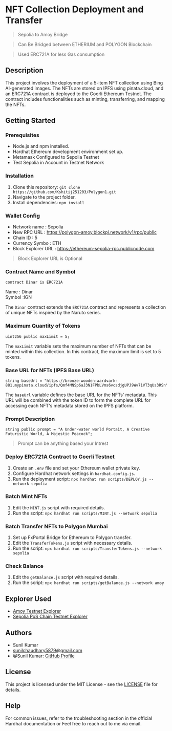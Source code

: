 # NFT Collection Deployment and Transfer 

> Sepolia to Amoy Bridge

> Can Be Bridged between ETHERIUM and POLYGON Blockchain

> Used ERC721A for less Gas consumption

## Description

This project involves the deployment of a 5-item NFT collection using Bing AI-generated images. The NFTs are stored on IPFS using pinata.cloud, and an ERC721A contract is deployed to the Goerli Ethereum Testnet. The contract includes functionalities such as minting, transferring, and mapping the NFTs.

## Getting Started

### Prerequisites

* Node.js and npm installed.
* Hardhat Ethereum development environment set up.
* Metamask Configured to Sepolia Testnet
* Test Sepolia in Account in Testnet Network

### Installation

1. Clone this repository: `git clone https://github.com/Kshitij251203/Polygon1.git`
2. Navigate to the project folder.
3. Install dependencies: `npm install`
### Wallet Config
- Network name : Sepolia
- New RPC URL : https://polygon-amoy.blockpi.network/v1/rpc/public
- Chain ID : 5
- Currency Symbo : ETH
- Block Explorer URL : https://ethereum-sepolia-rpc.publicnode.com
> Block Explorer URL is Optional
### Contract Name and Symbol

```solidity
contract Dinar is ERC721A
```
Name : Dinar  
Symbol :IGN 

The `Dinar` contract extends the `ERC721A` contract and represents a collection of unique NFTs inspired by the Naruto series.

### Maximum Quantity of Tokens

```solidity
uint256 public maxLimit = 5;
```

The `maxLimit` variable sets the maximum number of NFTs that can be minted within this collection. In this contract, the maximum limit is set to 5 tokens.

### Base URL for NFTs (IPFS Base URL)

```solidity
string baseUrl = "https://bronze-wooden-aardvark-881.mypinata.cloud/ipfs/Qmf4MNSp6aJ3N1FPbLVms6vcsdjgUPJ9Wv71VT3qUs3RSn";
```

The `baseUrl` variable defines the base URL for the NFTs' metadata. This URL will be combined with the token ID to form the complete URL for accessing each NFT's metadata stored on the IPFS platform.

### Prompt Description

```solidity
string public prompt = "A Under-water world Portait, A Creative Futuristic World, A Majestic Peacock";
```
> Prompt can be anything based your Intrest 

### Deploy ERC721A Contract to Goerli Testnet

1. Create an `.env` file and set your Ethereum wallet private key.
2. Configure Hardhat network settings in `hardhat.config.js`.
3. Run the deployment script: `npx hardhat run scripts/DEPLOY.js --network sepolia`

### Batch Mint NFTs

1. Edit the `MINT.js` script with required details.
2. Run the script: `npx hardhat run scripts/MINT.js --network sepolia`

### Batch Transfer NFTs to Polygon Mumbai

1. Set up FxPortal Bridge for Ethereum to Polygon transfer.
2. Edit the `TransferTokens.js` script with necessary details.
3. Run the script: `npx hardhat run scripts/TransferTokens.js --network sepolia`

### Check Balance 
1. Edit the `getBalance.js` script with required details.
2. Run the script: `npx hardhat run scripts/getBalance.js --network amoy`
## Explorer Used
- [Amoy Testnet Explorer](https://www.oklink.com/amoy)
- [Sepolia PoS Chain Testnet Explorer](https://sepolia.etherscan.io)
## Authors

- Sunil Kumar
- sunilchaudhary5879@gmail.com
- @Sunil Kumar: [GitHub Profile](https://github.com/SUNILCHOUDHARY5764)

## License

This project is licensed under the MIT License - see the [LICENSE](LICENSE) file for details.


## Help

For common issues, refer to the troubleshooting section in the official Hardhat documentation or Feel free to reach out to me via email.
